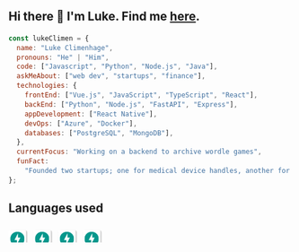 ## Hi there 👋 I'm Luke. Find me [here](https://lukeclimenhage.com/).

```javascript
const lukeClimen = {
  name: "Luke Climenhage",
  pronouns: "He" | "Him",
  code: ["Javascript", "Python", "Node.js", "Java"],
  askMeAbout: ["web dev", "startups", "finance"],
  technologies: {
    frontEnd: ["Vue.js", "JavaScript", "TypeScript", "React"],
    backEnd: ["Python", "Node.js", "FastAPI", "Express"],
    appDevelopment: ["React Native"],
    devOps: ["Azure", "Docker"],
    databases: ["PostgreSQL", "MongoDB"],
  },
  currentFocus: "Working on a backend to archive wordle games",
  funFact:
    "Founded two startups; one for medical device handles, another for commercial intra-canopy greenhouse lighting",
};
```

## Languages used

<svg fill="none" viewBox="0 0 800 50" width="800" height="50" xmlns="http://www.w3.org/2000/svg">
    <foreignObject width="100%" height="100%">
        <p style="display: flex; flex-flow: row wrap; list-style-type: none; gap: 20px">
            <img src="./assets/fastAPI.png" style="background: white; width: 40px; height: 40px; padding: 5px; border-radius: 5px; box-shadow: 2px 2px 2px 1px rgb(0 0 0 / 20%);" />    
            <img src="./assets/fastAPI.png" style="background: white; width: 40px; height: 40px; padding: 5px; border-radius: 5px; box-shadow: 2px 2px 2px 1px rgb(0 0 0 / 20%);" />    
            <img src="./assets/fastAPI.png" style="background: white; width: 40px; height: 40px; padding: 5px; border-radius: 5px; box-shadow: 2px 2px 2px 1px rgb(0 0 0 / 20%);" />    
            <img src="./assets/fastAPI.png" style="background: white; width: 40px; height: 40px; padding: 5px; border-radius: 5px; box-shadow: 2px 2px 2px 1px rgb(0 0 0 / 20%);" />    
        </p>
    </foreignObject>
</svg>
